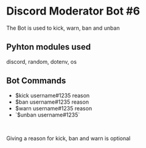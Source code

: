 # Discord Moderator Bot #6
The Bot is used to kick, warn, ban and unban
&nbsp;
## Pyhton modules used
discord, random, dotenv, os


## Bot Commands
<ul>
  <li>$kick username#1235 reason</li>
 <li>$ban username#1235 reason</li>
 <li>$warn username#1235 reason</li>
 <li>`$unban username#1235`</li>
</ul>
<p>&nbsp;</p>
Giving a reason for kick, ban and warn is optional 
